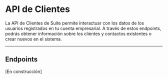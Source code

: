 # API de Clientes

La API de Clientes de Suite permite interactuar con los datos de los usuarios registrados en tu cuenta empresarial. A través de estos endpoints, podrás obtener información sobre los clientes y contactos existentes o crear nuevos en el sistema.

---

## Endpoints

[En construcción]